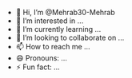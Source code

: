 - 👋 Hi, I’m @Mehrab30-Mehrab
- 👀 I’m interested in ...
- 🌱 I’m currently learning ...
- 💞️ I’m looking to collaborate on ...
- 📫 How to reach me ...
- 😄 Pronouns: ...
- ⚡ Fun fact: ...

<!---
Mehrab30-Mehrab/Mehrab30-Mehrab is a ✨ special ✨ repository because its `README.md` (this file) appears on your GitHub profile.
You can click the Preview link to take a look at your changes.
--->
